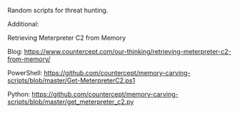 Random scripts for threat hunting.

Additional:

Retrieving Meterpreter C2 from Memory

Blog: https://www.countercept.com/our-thinking/retrieving-meterpreter-c2-from-memory/

PowerShell: https://github.com/countercept/memory-carving-scripts/blob/master/Get-MeterpreterC2.ps1

Python: https://github.com/countercept/memory-carving-scripts/blob/master/get_meterpreter_c2.py
